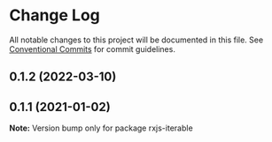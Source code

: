 # Change Log

All notable changes to this project will be documented in this file.
See [Conventional Commits](https://conventionalcommits.org) for commit guidelines.

## 0.1.2 (2022-03-10)



## 0.1.1 (2021-01-02)

**Note:** Version bump only for package rxjs-iterable
